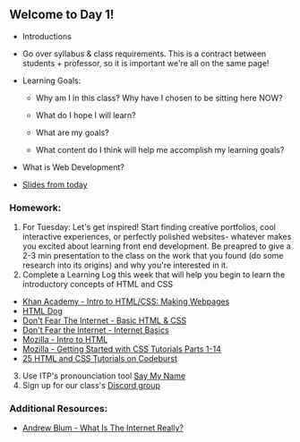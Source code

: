 ## Welcome to Day 1!

* Introductions

* Go over syllabus & class requirements. This is a contract between students + professor, so it is important we're all on the same page!

* Learning Goals:
  * Why am I in this class? Why have I chosen to be sitting here NOW?
  
  * What do I hope I will learn?

  * What are my goals?
  
  * What content do I think will help me accomplish my learning goals?
  
* What is Web Development?

* [Slides from today](https://docs.google.com/presentation/d/1XoCF8HryqM0tICKe4zDgHKr-w6zcJG6_GoGQQ5MVYjA/edit?usp=sharing)
  

### Homework: 

1. For Tuesday: Let's get inspired! Start finding creative portfolios, cool interactive experiences, or perfectly polished websites- whatever makes you excited about learning front end development. Be preapred to give a 2-3 min presentation to the class on the work that you found (do some research into its origins) and why you're interested in it.
2. Complete a Learning Log this week that will help you begin to learn the introductory concepts of HTML and CSS
* [Khan Academy - Intro to HTML/CSS: Making Webpages](https://www.khanacademy.org/computing/computer-programming/html-css)
* [HTML Dog](https://htmldog.com/)
* [Don't Fear The Internet - Basic HTML & CSS](http://www.dontfeartheinternet.com/02-html/)
* [Don't Fear the Internet - Internet Basics](http://www.dontfeartheinternet.com/01-not-tubes/)
* [Mozilla - Intro to HTML](https://developer.mozilla.org/en-US/docs/Web/Guide/HTML/Introduction)
* [Mozilla - Getting Started with CSS Tutorials Parts 1-14](https://developer.mozilla.org/en-US/docs/Web/Guide/CSS/Getting_started)
* [25 HTML and CSS Tutorials on Codeburst](https://codeburst.io/25-html-css-tutorials-6a864f387185)
3. Use ITP's pronounciation tool [Say My Name](https://stu.itp.nyu.edu/saymyname)
4. Sign up for our class's [Discord group](https://discord.gg/cSbRyzm)

### Additional Resources:

* [Andrew Blum - What Is The Internet Really?](https://www.ted.com/talks/andrew_blum_what_is_the_internet_really)
